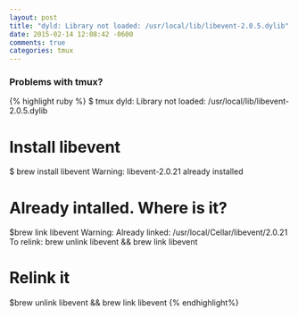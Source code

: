 ```yaml
---
layout: post
title: "dyld: Library not loaded: /usr/local/lib/libevent-2.0.5.dylib"
date: 2015-02-14 12:08:42 -0600
comments: true
categories: tmux
---
```


<h3>Problems with tmux?</h3>

{% highlight ruby %}
$ tmux
dyld: Library not loaded: /usr/local/lib/libevent-2.0.5.dylib

# Install libevent
$ brew install libevent
Warning: libevent-2.0.21 already installed

# Already intalled. Where is it?
$brew link libevent
Warning: Already linked: /usr/local/Cellar/libevent/2.0.21
To relink: brew unlink libevent && brew link libevent

# Relink it
$brew unlink libevent && brew link libevent
{% endhighlight%}
